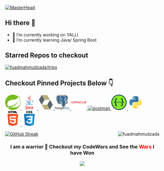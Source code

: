 [![MasterHead](https://user-images.githubusercontent.com/87605149/250366610-0eefb3d1-190e-4d87-88a9-98877b37a9f2.gif)](https://gunjanupadhyay.io)


## Hi there 👋


- 🔭 I’m currently working on YALLI
- 🌱 I’m currently learning Java/ Spring Boot




## Starred Repos to checkout

<a href="https://github.com/fuadmahmudzada/yali"><img src= "https://github-readme-stats.vercel.app/api/pin/?username=fuadmahmudzada&repo=yalli" alt = "fuadmahmudzada/trips" /></a>

## Checkout Pinned Projects Below 👇
<p align="left"> 
<a href="https://www.w3schools.com/java/" target="_blank" rel="noreferrer"> 
    <img src="https://raw.githubusercontent.com/devicons/devicon/master/icons/spring/spring-original.svg" alt="java" width="50" height="50"/> 
  </a>
  <a href="https://www.w3schools.com/java/" target="_blank" rel="noreferrer"> 
    <img src="https://raw.githubusercontent.com/devicons/devicon/master/icons/java/java-original-wordmark.svg" alt="java" width="50" height="50"/> 
  </a>
  <a href="https://hibernate.org/" target="_blank" rel="noreferrer"> 
    <img src="https://raw.githubusercontent.com/devicons/devicon/master/icons/hibernate/hibernate-original.svg" alt="hibernate" width="50" height="50"/> 
  </a>
  <a href="https://www.postgresql.org/" target="_blank" rel="noreferrer"> 
    <img src="https://raw.githubusercontent.com/devicons/devicon/master/icons/postgresql/postgresql-original-wordmark.svg" alt="postgresql" width="50" height="50"/> 
  </a>
  <a href="https://www.oracle.com/database/" target="_blank" rel="noreferrer"> 
    <img src="https://raw.githubusercontent.com/devicons/devicon/master/icons/oracle/oracle-original.svg" alt="oracle" width="50" height="50"/> 
  </a>
  <a href="https://www.postman.com/" target="_blank" rel="noreferrer"> 
    <img src="https://www.vectorlogo.zone/logos/getpostman/getpostman-icon.svg" alt="postman" width="50" height="50"/> 
  </a>
  <a href="https://swagger.io/" target="_blank" rel="noreferrer"> 
    <img src="https://raw.githubusercontent.com/devicons/devicon/master/icons/swagger/swagger-original.svg" alt="swagger" width="50" height="50"/> 
  </a>
      <a href="https://www.w3.org/html/" target="_blank" rel="noreferrer"> 
    <img src="https://raw.githubusercontent.com/devicons/devicon/master/icons/python/python-original.svg" alt="python" width="50" height="50"/> 
  </a>
    <a href="https://www.w3.org/html/" target="_blank" rel="noreferrer"> 
    <img src="https://raw.githubusercontent.com/devicons/devicon/master/icons/html5/html5-original-wordmark.svg" alt="html5" width="50" height="50"/> 
  </a>
   <a href="https://www.w3schools.com/css/" target="_blank" rel="noreferrer"> <img src="https://raw.githubusercontent.com/devicons/devicon/master/icons/css3/css3-original-wordmark.svg" alt="css3" width="50" height="50"/> </a>
</p>
<p>
<a href="https://git.io/streak-stats"><img src="http://github-readme-streak-stats.herokuapp.com?user=fuadmahmudzada&mode=weekly" alt="GitHub Streak" /></a>
<img align="right" src="https://github-readme-stats.vercel.app/api/top-langs?username=fuadmahmudzada&show_icons=true&locale=en&layout=compact" alt="fuadmahmudzada" />
    </p>
<h3 align = "center">I am a warrior 🥷 Checkout my CodeWars and See the <span style="color: red">Wars</span> I have Won</h3>
<div align = "center"><img class= "center" src = "https://codewars-stats-ignacio-cuadra.vercel.app/?username=Fua4Mahmu4&theme=hacker"></div>


